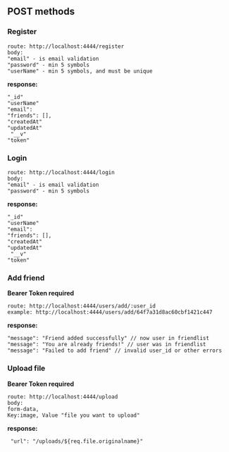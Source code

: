## POST methods

### Register

```
route: http://localhost:4444/register
body:
"email" - is email validation
"password" - min 5 symbols
"userName" - min 5 symbols, and must be unique
```

**response:**

```
"_id"
"userName"
"email":
"friends": [],
"createdAt"
"updatedAt"
 "__v"
"token"
```

### Login

```
route: http://localhost:4444/login
body:
"email" - is email validation
"password" - min 5 symbols
```

**response:**

```
"_id"
"userName"
"email":
"friends": [],
"createdAt"
"updatedAt"
 "__v"
"token"
```

### Add friend

**Bearer Token required**

```
route: http://localhost:4444/users/add/:user_id
example: http://localhost:4444/users/add/64f7a31d8ac60cbf1421c447

```

**response:**

```
"message": "Friend added successfully" // now user in friendlist
"message": "You are already friends!" // user was in friendlist
"message": "Failed to add friend" // invalid user_id or other errors

```

### Upload file

**Bearer Token required**

```
route: http://localhost:4444/upload
body:
form-data,
Key:image, Value "file you want to upload"
```

**response:**

```
 "url": "/uploads/${req.file.originalname}"

```
